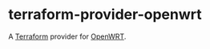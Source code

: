 # terraform-provider-openwrt

A [Terraform][] provider for [OpenWRT][].

[openwrt]: https://openwrt.org/
[terraform]: https://www.terraform.io/
